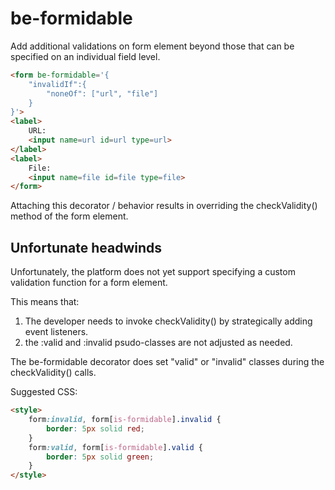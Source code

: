 # be-formidable

Add additional validations on form element beyond those that can be specified on an individual field level.

```html
<form be-formidable='{
    "invalidIf":{
        "noneOf": ["url", "file"]
    }
}'>
<label>
    URL:
    <input name=url id=url type=url>
</label>
<label>
    File:
    <input name=file id=file type=file>
</form>
```

Attaching this decorator / behavior results in overriding the checkValidity() method of the form element.

## Unfortunate headwinds

Unfortunately, the platform does not yet support specifying a custom validation function for a form element.

This means that:

1.  The developer needs to invoke checkValidity() by strategically adding event listeners.
2.  the :valid and :invalid psudo-classes are not adjusted as needed.

The be-formidable decorator does set "valid" or "invalid" classes during the checkValidity() calls.

Suggested CSS:

```html
<style>
    form:invalid, form[is-formidable].invalid {
        border: 5px solid red;
    }
    form:valid, form[is-formidable].valid {
        border: 5px solid green;
    }
</style>
```